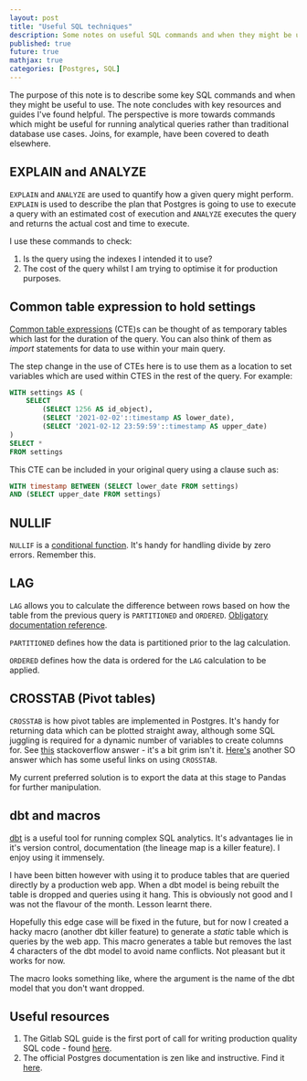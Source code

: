 ```yaml
---
layout: post
title: "Useful SQL techniques"
description: Some notes on useful SQL commands and when they might be useful.
published: true
future: true
mathjax: true
categories: [Postgres, SQL]
---
```


The purpose of this note is to describe some key SQL commands and when they might be useful to use. The note concludes with key resources and guides I've found helpful. The perspective is more towards commands which might be useful for running analytical queries rather than traditional database use cases. Joins, for example, have been covered to death elsewhere.

## EXPLAIN and ANALYZE

`EXPLAIN` and `ANALYZE` are used to quantify how a given query might perform. `EXPLAIN` is used to describe the plan that Postgres is going to use to execute a query with an estimated cost of execution and `ANALYZE` executes the query and returns the actual cost and time to execute.

I use these commands to check:

1. Is the query using the indexes I intended it to use?
2. The cost of the query whilst I am trying to optimise it for production purposes.


## Common table expression to hold settings

[Common table expressions](https://www.postgresql.org/docs/current/queries-with.html) (CTE)s can be thought of as temporary tables which last for the duration of the query. You can also think of them as _import_ statements for data to use within your main query.

The step change in the use of CTEs here is to use them as a location to set variables which are used within CTES in the rest of the query. For example:

```SQL
WITH settings AS (
	SELECT
		(SELECT 1256 AS id_object),
		(SELECT '2021-02-02'::timestamp AS lower_date),
		(SELECT '2021-02-12 23:59:59'::timestamp AS upper_date)
)
SELECT *
FROM settings
```

This CTE can be included in your original query using a clause such as:

```SQL
WITH timestamp BETWEEN (SELECT lower_date FROM settings)
AND (SELECT upper_date FROM settings)
```

## NULLIF

```NULLIF``` is a [conditional function](https://www.postgresql.org/docs/current/functions-conditional.html). It's handy for handling divide by zero errors. Remember this.

## LAG

```LAG``` allows you to calculate the difference between rows based on how the table from the previous query is `PARTITIONED` and `ORDERED`. [Obligatory documentation reference](https://www.postgresql.org/docs/current/tutorial-window.html).

```PARTITIONED``` defines how the data is partitioned prior to the lag calculation.

```ORDERED``` defines how the data is ordered for the ```LAG``` calculation to be applied.

## CROSSTAB (Pivot tables)

```CROSSTAB``` is how pivot tables are implemented in Postgres. It's handy for returning data which can be plotted straight away, although some SQL juggling is required for a dynamic number of variables to create columns for. See [this](https://stackoverflow.com/questions/12879672/dynamically-generate-columns-for-crosstab-in-postgresql) stackoverflow answer - it's a bit grim isn't it. [Here's](https://stackoverflow.com/questions/39779734/dynamically-generate-columns-in-postgresql) another SO answer which has some useful links on using ```CROSSTAB```.

My current preferred solution is to export the data at this stage to Pandas for further manipulation.

## dbt and macros

[dbt](https://github.com/fishtown-analytics/dbt) is a useful tool for running complex SQL analytics. It's advantages lie in it's version control, documentation (the lineage map is a killer feature). I enjoy using it immensely.

I have been bitten however with using it to produce tables that are queried directly by a production web app. When a dbt model is being rebuilt the table is dropped and queries using it hang. This is obviously not good and I was not the flavour of the month. Lesson learnt there.

Hopefully this edge case will be fixed in the future, but for now I created a hacky macro (another dbt killer feature) to generate a _static_ table which is queries by the web app. This macro generates a table but removes the last 4 characters of the dbt model to avoid name conflicts. Not pleasant but it works for now.

The macro looks something like, where the argument is the name of the dbt model that you don't want dropped.

<script src="https://gist.github.com/TAJD/38cf35819f98831af98de60b9927befe.js"></script>

## Useful resources


1. The Gitlab SQL guide is the first port of call for writing production quality SQL code - found [here](https://about.gitlab.com/handbook/business-ops/data-team/platform/sql-style-guide/).
2. The official Postgres documentation is zen like and instructive. Find it [here](https://www.postgresql.org/docs/).